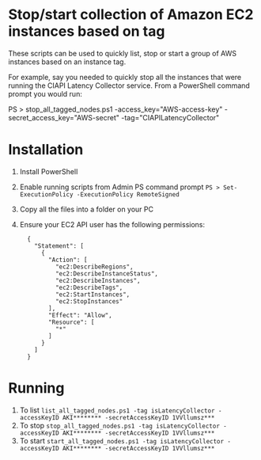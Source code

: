 Stop/start collection of Amazon EC2 instances based on tag
======================================================

These scripts can be used to quickly list, stop or start a group of AWS instances based
on an instance tag.

For example, say you needed to quickly stop all the instances that were running 
the CIAPI Latency Collector service.  From a PowerShell command prompt you would run:

PS > stop_all_tagged_nodes.ps1 -access_key="AWS-access-key" -secret_access_key="AWS-secret" -tag="CIAPILatencyCollector"

Installation
============

1. Install PowerShell
1. Enable running scripts from Admin PS command prompt ```PS > Set-ExecutionPolicy -ExecutionPolicy RemoteSigned```
1. Copy all the files into a folder on your PC
1. Ensure your EC2 API user has the following permissions:

         {
           "Statement": [
             {
               "Action": [
			     "ec2:DescribeRegions",
                 "ec2:DescribeInstanceStatus",
                 "ec2:DescribeInstances",
                 "ec2:DescribeTags",
                 "ec2:StartInstances",
                 "ec2:StopInstances"
               ],
               "Effect": "Allow",
               "Resource": [
                 "*"
               ]
             }
           ]
         }

Running
=======

1.  To list ```list_all_tagged_nodes.ps1 -tag isLatencyCollector -accessKeyID AKI******** -secretAccessKeyID 1VVllumsz*** ```
1.  To stop ```stop_all_tagged_nodes.ps1 -tag isLatencyCollector -accessKeyID AKI******** -secretAccessKeyID 1VVllumsz*** ```
1.  To start ```start_all_tagged_nodes.ps1 -tag isLatencyCollector -accessKeyID AKI******** -secretAccessKeyID 1VVllumsz*** ```
